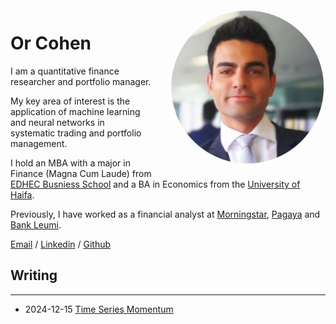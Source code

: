 <img alt="Or Cohen" src="/images/profile.jpg" style="float: right; width: 250px; height: 250px; margin: 0 0 1em 2em; border-radius: 50%">

# Or Cohen

I am a quantitative finance researcher and portfolio manager. 

My key area of interest is the application of machine learning and neural networks in systematic trading and portfolio management.

I hold an MBA with a major in Finance (Magna Cum Laude) from [EDHEC Busniess School](https://www.edhec.edu/en) and a BA in Economics from the [University of Haifa](https://www.haifa.ac.il/?lang=en).

Previously, I have worked as a financial analyst at [Morningstar](https://www.morningstar.com/), [Pagaya](pagaya.com) and [Bank Leumi](https://english.leumi.co.il/WnnnWn/Company_Profile/38044/). 

[Email](mailto:or.cohen5@gmail.com) / [Linkedin](https://www.linkedin.com/in/or-cohen/) / [Github](https://github.com/Cohen-Or)

## Writing
___

* 2024-12-15 [Time Series Momentum](/posts/time_series_momentum.md)
